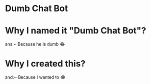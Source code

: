 # Dumb Chat Bot

# Why I named it "Dumb Chat Bot"?
  ans:~ Because he is dumb 😂

# Why I created this?
  and:~ Because I wanted to 😂


